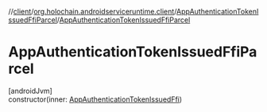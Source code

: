 //[client](../../../index.md)/[org.holochain.androidserviceruntime.client](../index.md)/[AppAuthenticationTokenIssuedFfiParcel](index.md)/[AppAuthenticationTokenIssuedFfiParcel](-app-authentication-token-issued-ffi-parcel.md)

# AppAuthenticationTokenIssuedFfiParcel

[androidJvm]\
constructor(inner: [AppAuthenticationTokenIssuedFfi](../-app-authentication-token-issued-ffi/index.md))